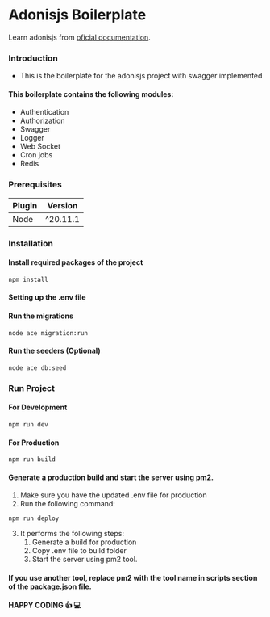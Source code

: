 # Adonisjs Boilerplate

Learn adonisjs from [oficial documentation](https://docs.adonisjs.com/).

### Introduction

- This is the boilerplate for the adonisjs project with swagger implemented

#### This boilerplate contains the following modules:

- Authentication
- Authorization
- Swagger
- Logger
- Web Socket
- Cron jobs
- Redis

### Prerequisites

| **Plugin** | **Version** |
| ---------- | ----------- |
| Node       | ^20.11.1    |

### Installation

#### Install required packages of the project

```shell
npm install
```

#### Setting up the .env file

#### Run the migrations

```shell
node ace migration:run
```

#### Run the seeders (Optional)

```shell
node ace db:seed
```

### Run Project

#### For Development

```shell
npm run dev
```

#### For Production

```shell
npm run build
```

#### Generate a production build and start the server using pm2.

1. Make sure you have the updated .env file for production
2. Run the following command:

```shell
npm run deploy
```
3. It performs the following steps:
    1. Generate a build for production
    2. Copy .env file to build folder
    3. Start the server using pm2 tool.

#### If you use another tool, replace pm2 with the tool name in scripts section of the package.json file.

**HAPPY CODING :+1: :computer:**
